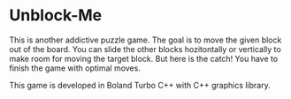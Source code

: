 # Unblock-Me

This is another addictive puzzle game.
The goal is to move the given block out of the board. You can slide the other blocks hozitontally or vertically to make room for 
moving the target block.
But here is the catch! You have to finish the game with optimal moves.

This game is developed in Boland Turbo C++ with C++ graphics library.
